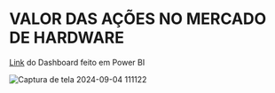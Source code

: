 # VALOR DAS AÇÕES NO MERCADO DE HARDWARE

[Link](https://app.powerbi.com/view?r=eyJrIjoiYjQ0MzVlNGUtM2NmYi00NzdjLTk3OWItMmUyYTJhNWZkNWM1IiwidCI6IjEwY2Y5OWI2LWVmMjMtNDBjNS1iZjRkLTU4YWM4ZDkwMzBjYSJ9) do Dashboard feito em Power BI

![Captura de tela 2024-09-04 111122](https://github.com/user-attachments/assets/094ad0d1-41c5-4a63-97bb-89355a120c90)

